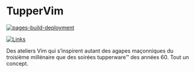 # TupperVim

[![pages-build-deployment](https://github.com/tupperVim/tuppervim.github.io/actions/workflows/pages/pages-build-deployment/badge.svg)](https://github.com/tupperVim/tuppervim.github.io/actions/workflows/pages/pages-build-deployment)

[![Links](https://github.com/tupperVim/tuppervim.github.io/actions/workflows/links.yml/badge.svg)](https://github.com/tupperVim/tuppervim.github.io/actions/workflows/links.yml)

Des ateliers Vim qui s’inspirent autant des agapes maçonniques du troisième
millénaire que des soirées tupperware™ des années 60. Tout un concept.
